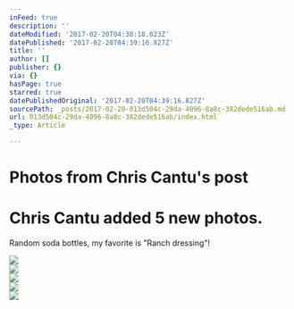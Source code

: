 ```yaml
---
inFeed: true
description: ''
dateModified: '2017-02-20T04:38:18.023Z'
datePublished: '2017-02-20T04:39:16.827Z'
title: ''
author: []
publisher: {}
via: {}
hasPage: true
starred: true
datePublishedOriginal: '2017-02-20T04:39:16.827Z'
sourcePath: _posts/2017-02-20-013d504c-29da-4096-8a8c-382dede516ab.md
url: 013d504c-29da-4096-8a8c-382dede516ab/index.html
_type: Article

---
```

# Photos from Chris Cantu's post

# Chris Cantu added 5 new photos.
Random soda bottles, my favorite is "Ranch dressing"!

<article style=""><img src="https://scontent.xx.fbcdn.net/v/t1.0-9/s720x720/16807263_10154859908357597_6996016758902930788_n.jpg?oh=846f590724b136d3606d361109910db5&amp;oe=59329A90" /></article>

<article style=""><img src="https://scontent.xx.fbcdn.net/v/t1.0-9/s720x720/16729223_10154859908372597_418571735935145573_n.jpg?oh=92e6ab3c09975653cf6e4644ef9008b7&amp;oe=592E37D3" /></article>

<article style=""><img src="https://scontent.xx.fbcdn.net/v/t1.0-9/s720x720/16649528_10154859908377597_8700321576878369217_n.jpg?oh=cc7ce65c156eb8bf203c6e926ef45421&amp;oe=59481451" /></article>

<article style=""><img src="https://scontent.xx.fbcdn.net/v/t1.0-9/s720x720/16807599_10154859908382597_4025769216733770796_n.jpg?oh=f95b709e60c614e6f77d7fe0cb2ea32b&amp;oe=593B8B6E" /></article>

<article style=""><img src="https://scontent.xx.fbcdn.net/v/t1.0-9/s720x720/16681682_10154859908477597_5743950336704124858_n.jpg?oh=53f98943a68f57d9adbe6c4a564829a6&amp;oe=592D1384" /></article>